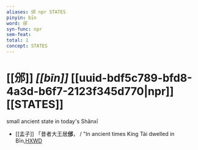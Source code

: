 ```yaml
---
aliases: 邠 npr STATES
pinyin: bīn
word: 邠
syn-func: npr
sem-feat: 
total: 1
concept: STATES 
---
```

# [[邠]] *[[bīn]]*  [[uuid-bdf5c789-bfd8-4a3d-b6f7-2123f345d770|npr]] [[STATES]]
small ancient state in today's Shǎnxī
 - [[孟子]] 「昔者大王居**邠**， / "In ancient times King Tài dwelled in Bīn,[HXWD](https://hxwd.org/textview.html?location=KR1h0001_tls_002-63a.3)